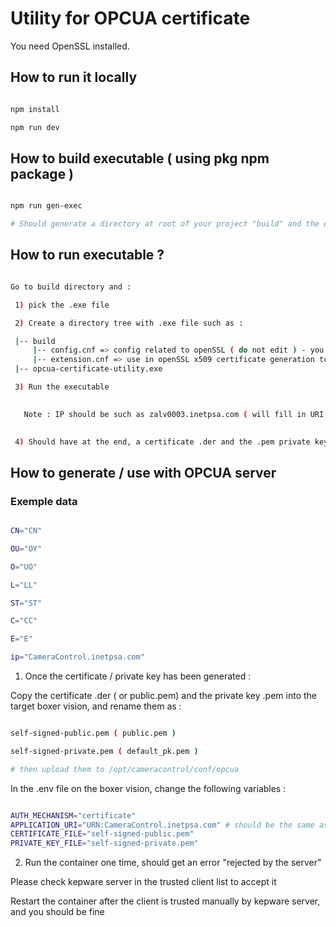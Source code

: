 # Utility for OPCUA certificate

You need OpenSSL installed.


## How to run it locally 

```` bash 

npm install

npm run dev

````


## How to build executable ( using pkg npm package )

```` bash 

npm run gen-exec

# Should generate a directory at root of your project "build" and the executable is inside

````


## How to run executable ?

```` bash

Go to build directory and : 

 1) pick the .exe file 

 2) Create a directory tree with .exe file such as :

 |-- build
     |-- config.cnf => config related to openSSL ( do not edit ) - you can find it in ./src
     |-- extension.cnf => use in openSSL x509 certificate generation to add data such as SubjectAltName required by OPCUA - you can find it in ./src
 |-- opcua-certificate-utility.exe

 3) Run the executable

   
   Note : IP should be such as zalv0003.inetpsa.com ( will fill in URI as URI:URN:zalv0003.inetpsa.com )
         

 4) Should have at the end, a certificate .der and the .pem private key generated 

````

## How to generate / use with OPCUA server

### Exemple data


```` bash

CN="CN" 

OU="OY"

O="UO" 

L="LL"

ST="ST" 

C="CC" 

E="E"

ip="CameraControl.inetpsa.com" 

```` 


1) Once the certificate / private key has been generated :

Copy the certificate .der ( or public.pem) and the private key .pem into the target boxer vision, and rename them as : 

```` bash

self-signed-public.pem ( public.pem )

self-signed-private.pem ( default_pk.pem )

# then upload them to /opt/cameracontrol/conf/opcua

````



In the .env file on the boxer vision, change the following variables : 

```` bash 

AUTH_MECHANISM="certificate" 
APPLICATION_URI="URN:CameraControl.inetpsa.com" # should be the same as the one in the certificate, if you use CameraControl.inetpsa.com as ip for exec
CERTIFICATE_FILE="self-signed-public.pem"
PRIVATE_KEY_FILE="self-signed-private.pem"

````

2) Run the container one time, should get an error "rejected by the server"

Please check kepware server in the trusted client list to accept it 


Restart the container after the client is trusted manually by kepware server, and you should be fine







